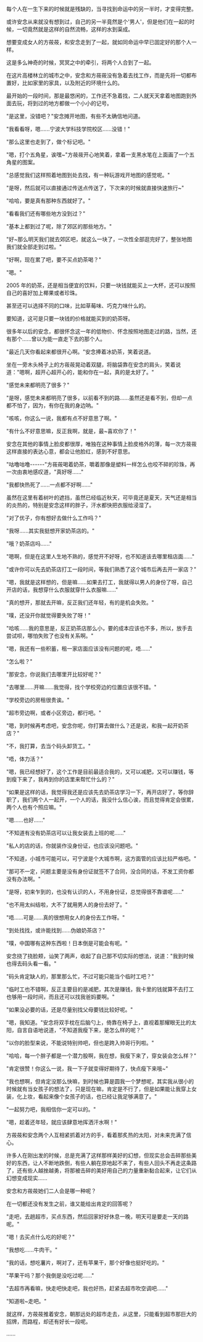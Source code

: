 <link rel="stylesheet" href="../../styles/text.css" />

每个人在一生下来的时候就是残缺的，当寻找到命运中的另一半时，才变得完整。

或许安念从来就没有想到过，自己的另一半竟然是个'男人'，但是他们在一起的时候，一切竟然就是这样的自然流畅，这样的水到渠成。

想要变成女人的方莜莜，和安念走到了一起，就如同命运中早已固定好的那个人一样。

这是多么神奇的时候，冥冥之中的牵引，将两个人合到了一起。

在这片高楼林立的城市之中，安念和方莜莜没有急着去找工作，而是先将一切都布置好，比如家里的家具，以及附近的环境什么的。

最开始的一段时间，那是最悠闲的，工作还不急着找，二人就天天拿着地图跑到外面去玩，将到过的地方都做一个小小的记号。

"是这里，没错吧？"安念摊开地图，有些不太确信地问道。

"我看看呀，嗯......宁波大学科技学院校区......没错！"

"那么这里也走到了，做个标记吧。"

"嗯，打个五角星，诶嘿\~"方莜莜开心地笑着，拿着一支黑水笔在上面画了一个五角星的图案。

"总感觉我们这样照着地图到处去找，有一种玩游戏开地图的感觉呢。"

"是呀，然后就可以直接通过传送点传送了，下次来的时候就直接快速旅行\~"

"哈哈，要是真有那种东西就好了。"

"看看我们还有哪些地方没到过？"

"基本上都到过了呢，除了郊区的那些地方。"

"好\~那么明天我们就去郊区吧，就这么一块了，一次性全部逛完好了，整张地图我们就全部走到过啦。"

"好啊，现在累了吧，要不买点奶茶喝？"

"嗯。"

2005 年的奶茶，还是相当便宜的饮料，只要一块钱就能买上一大杯，还可以按照自己的喜好加上椰果或者珍珠。

甚至还可以选择不同的口味，比如草莓味、巧克力味什么的。

要知道，这可是只要一块钱的价格就能买到的奶茶呀。

很多年以后的安念，都很怀念这一年的低物价、怀念按照地图走过的路，当然，还有那个......曾以为能一直走下去的那个人。

"最近几天你看起来都很开心啊。"安念捧着冰奶茶，笑着说道。

坐在一旁木头椅子上的方莜莜晃动着双腿，将脑袋靠在安念的肩头，笑着说道："嗯啊，超开心超开心的，能和你在一起，真的是太好了。"

"感觉未来都明亮了很多？"

"是呀，感觉未来都明亮了很多，以前看不到的路......虽然还是看不到，但却一点都不怕了，因为，有你在我的身边呐。"

"咳咳，你这么一说，我都有点不好意思了啊。"

"有什么不好意思嘛，反正我啊，就是，最\~喜欢你了！"

安念在其他的事情上脸皮都很厚，唯独在这种事情上脸皮格外的薄，每一次方莜莜这样直接的表达心意，都会让他脸红，感到不好意思。

"咕噜咕噜------"方莜莜喝着奶茶，嚼着那像是塑料一样怎么也咬不碎的珍珠，再一次由衷地感叹道，"真好呀......"

"我都快热死了......一点都不好啊......"

虽然在这里有着树叶的遮挡，虽然已经临近秋天，可毕竟还是夏天，天气还是相当的炎热的，特别是安念这样的胖子，汗水都快把衣服给浸湿了。

"对了优子，你有想好去做什么工作吗？"

"我呀......其实我挺想开家奶茶店的。"

"哦？奶茶店吗......"

"嗯啊，但是在这里人生地不熟的，感觉开不好呀，也不知道该去哪里租店面......"

"或许你可以先去奶茶店打工一段时间，等我们熟悉了这个城市后再去开一家店？"

"嗯，我就是这样想的，但是嘛......如果去打工，我就得以男人的身份了呀，自己开店的话，我想穿什么衣服就穿什么衣服嘛......"

"真的想开，那就去开嘛，反正我们还年轻，有的是机会失败。"

"噗，还没开你就觉得要失败了呀！"

"哈咳......我的意思是，反正奶茶店那么小，要的成本应该也不多，所以，放手去尝试呗，哪怕失败了也没有关系啊。"

"嗯，我还有一些积蓄，租一家店面应该没有问题的呢，唔......"

"怎么啦？"

"那安念，你说我们去哪里开比较好呢？"

"去哪里......开嘛......我觉得，找个学校旁边的位置应该很不错。"

"学校旁边的房租很贵诶。"

"超市旁边啊，或者小区旁边，都行吧。"

"嗯，到时候再考虑吧，安念你呢，你打算去做什么？还是说，和我一起开奶茶店？"

"不，我打算，去当个码头卸货工。"

"唔，体力活？"

"嗯，我已经想好了，这个工作是目前最适合我的，又可以减肥，又可以赚钱，等到瘦下来了，我再到你的店里来帮忙什么的？"

"如果是这样的话，我觉得我还是应该先去奶茶店学习一下，再开店好了，等你辞职了，我们两个人一起开，一个人的话，我没什么信心诶，而且觉得肯定会很累，两个人也有个照应嘛。"

"嗯......也好......"

"不知道有没有奶茶店可以让我女装去上班的呢......"

"私人的店的话，你就装作没身份证，也应该没问题吧。"

"不知道，小城市可能可以，可宁波是个大城市啊，这方面管的应该比较严格吧。"

"那可不一定，问题主要是没有身份证就签不了合同，没合同的话，不发工资你都没有办法啊。"

"是呀，初来乍到的，也没有认识的人，不用身份证，总觉得很不靠谱呢......"

"也不用太纠结啦，大不了就用男人的身份去好了。"

"唔......可是......真的很想用女人的身份去工作呀。"

"到处找找，或许能找到......伪娘奶茶店？"

"噗，中国哪有这种东西啦！日本倒是可能会有呢。"

安念挠了挠脸颊，讪笑了两声，收起了自己那不切实际的想法，说道："我到时候也得去码头看一看。"

"码头肯定缺人的，那里那么忙，不过可能只能当个临时工吧？"

"临时工也不错啊，反正主要目的是减肥，其次是赚钱，我卡里的钱就算不去打工也够用一段时间，而且还可以找我爸妈要啊。"

"如果没必要的话，还是尽量别找父母要钱比较好呢。"

"嗯，我知道。"安念将双手枕在后脑勺上，倚靠在椅子上，直视着那耀眼无比的太阳，自言自语地说道，"不知道我瘦下来，是怎么样的呢？"

"以你的脸型来说，不能说特别帅吧，但也是跨入帅哥行列啦。"

"哈哈，每一个胖子都是一个潜力股啊，我在想，我瘦下来了，穿女装会怎么样？"

"肯定很赞！你这么一说，我一下子就变得好期待了，快点瘦下来哦\~"

"我也想啊，但肯定没那么快嘛，到时候也算是圆我一个梦想呢，其实我从很小的时候就有当女孩子的想法了，只是现在嘛，肯定是不行了，但是如果能让我穿上女装，化上妆，看起来像个女孩子的话，也已经让我足够满意了。"

"一起努力吧，我相信你一定可以的。"

"嗯，趁着还年轻，就应该肆意地挥洒汗水啊！"

方莜莜和安念两个人互相紧抓着对方的手，看着那炙热的太阳，对未来充满了信心。

许多人在刚出发的时候，总是充满了这样那样美好的幻想，但现实总会击碎那些美好的东西，让人不断地跌倒，有些人躺在原地起不来了，有些人回头不再走这条路了，还有些人越挫越勇，将那被击碎的美好用自己的力量重新黏合起来，让它们从幻想变成现实......

安念和方莜莜她们二人会是哪一种呢？

在一切都还没有发生之前，谁又能给出肯定的回答呢？

"走吧，去趟超市，买点东西，然后回家好好休息一晚，明天可是要走一天的路呢。"

"嗯！去买点什么吃的好呢？"

"我想吃......牛肉干。"

"我的话，想吃薯片，啊对了，还有苹果干，那个好像也挺好吃的。"

"苹果干吗？那个我倒是没吃过呢......"

"去超市再看嘛，快走吧快走吧，我也好热，赶紧去超市吹空调吧......"

"知道啦\~走吧。"

就这样，方莜莜推着安念，朝那远处的超市走去，从这里，只能看到超市那巨大的招牌，而路程，却还有好长一段呢。

......

